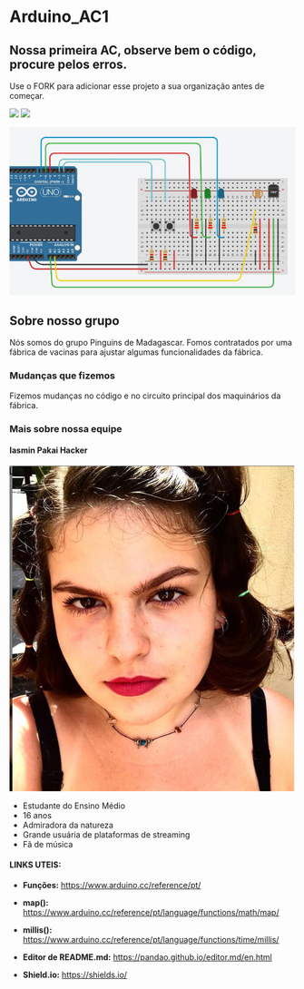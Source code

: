 # Arduino_AC1
## Nossa primeira AC, observe bem o código, procure pelos erros.

Use o FORK para adicionar esse projeto a sua organização antes de começar.

![](https://img.shields.io/github/forks/Leoruiz197/Arduino_AC1)
![](https://img.shields.io/github/stars/Leoruiz197/Arduino_AC1)

![](https://github.com/Pinguins-de-Madagascar/Arduino_AC1/blob/main/ac1%20circuito.jpeg)



## Sobre nosso grupo
Nós somos do grupo Pinguins de Madagascar. Fomos contratados por uma fábrica de vacinas para ajustar algumas funcionalidades da fábrica.

### Mudanças que fizemos
Fizemos mudanças no código e no circuito principal dos maquinários da fábrica.

### Mais sobre nossa equipe
#### Iasmin Pakai Hacker

![](https://github.com/Pinguins-de-Madagascar/Arduino_AC1/blob/main/foto%20ac1.png)

- Estudante do Ensino Médio
- 16 anos
- Admiradora da natureza
- Grande usuária de plataformas de streaming
- Fã de música

#### LINKS UTEIS:

- **Funções:** https://www.arduino.cc/reference/pt/
- **map():** https://www.arduino.cc/reference/pt/language/functions/math/map/
- **millis():** https://www.arduino.cc/reference/pt/language/functions/time/millis/

- **Editor de README.md:** https://pandao.github.io/editor.md/en.html
- **Shield.io:** https://shields.io/

